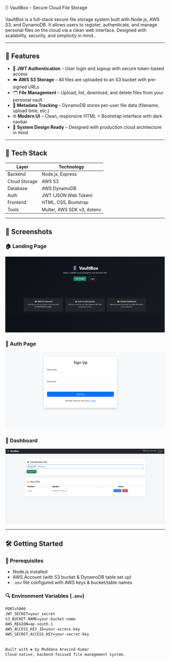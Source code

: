 🗄️ VaultBox – Secure Cloud File Storage

VaultBox is a full-stack secure file storage system built with Node.js, AWS S3, and DynamoDB. It allows users to register, authenticate, and manage personal files on the cloud via a clean web interface. Designed with scalability, security, and simplicity in mind.. 

---

## 🚀 Features

- 🔐 **JWT Authentication** – User login and signup with secure token-based access
- ☁️ **AWS S3 Storage** – All files are uploaded to an S3 bucket with pre-signed URLs
- 🗂️ **File Management** – Upload, list, download, and delete files from your personal vault
- 📄 **Metadata Tracking** – DynamoDB stores per-user file data (filename, upload time, etc.)
- 🌐 **Modern UI** – Clean, responsive HTML + Bootstrap interface with dark navbar
- 🧠 **System Design Ready** – Designed with production cloud architecture in mind

---

## 🧰 Tech Stack

| Layer         | Technology               |
|---------------|---------------------------|
| Backend       | Node.js, Express          |
| Cloud Storage | AWS S3                    |
| Database      | AWS DynamoDB              |
| Auth          | JWT (JSON Web Token)      |
| Frontend      | HTML, CSS, Bootstrap      |
| Tools         | Multer, AWS SDK v3, dotenv|

---

## 📸 Screenshots

### 🏠 Landing Page
![Landing](screenshots/home.png)

### 🔐 Auth Page
![Auth](screenshots/auth.png)

### 📁 Dashboard
![Dashboard](screenshots/dashboard.png)

---

## 🛠️ Getting Started

### 🔧 Prerequisites
- Node.js installed
- AWS Account (with S3 bucket & DynamoDB table set up)
- `.env` file configured with AWS keys & bucket/table names

### 🔍 Environment Variables (`.env`)
```env
PORT=5000
JWT_SECRET=your_secret
S3_BUCKET_NAME=your-bucket-name
AWS_REGION=ap-south-1
AWS_ACCESS_KEY_ID=your-access-key
AWS_SECRET_ACCESS_KEY=your-secret-key


Built with ❤️ by Muddana Aravind Kumar
Cloud-native, backend-focused file management system.


